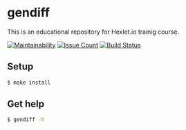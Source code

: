 # gendiff

This is an educational repository for Hexlet.io trainig course.

[![Maintainability](https://api.codeclimate.com/v1/badges/a99a88d28ad37a79dbf6/maintainability)](https://codeclimate.com/github/jeks0n/project-lvl2-s487/maintainability)
[![Issue Count](https://codeclimate.com/github/hexlet-boilerplates/javascript-package/badges/issue_count.svg)](https://codeclimate.com/github/jeks0n/project-lvl2-s487/javascript-package)
[![Build Status](https://travis-ci.org/jeks0n/project-lvl2-s487.svg?branch=master)](https://travis-ci.org/jeks0n/project-lvl2-s487)

## Setup

```sh
$ make install
```

## Get help

```sh
$ gendiff -h
```
